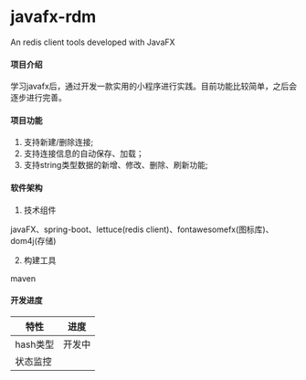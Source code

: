 # javafx-rdm
An redis client tools developed with JavaFX

#### 项目介绍
学习javafx后，通过开发一款实用的小程序进行实践。目前功能比较简单，之后会逐步进行完善。

#### 项目功能
1. 支持新建/删除连接;
2. 支持连接信息的自动保存、加载；
2. 支持string类型数据的新增、修改、删除、刷新功能;

#### 软件架构

1. 技术组件

javaFX、spring-boot、lettuce(redis client)、fontawesomefx(图标库)、dom4j(存储)

2. 构建工具

maven

#### 开发进度

| 特性 | 进度 |
| ------ | ------ |
| hash类型 | 开发中 |
| 状态监控 ||